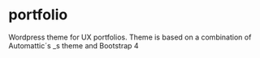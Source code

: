 # portfolio
Wordpress theme for UX portfolios. Theme is based on a combination of Automattic´s _s theme and Bootstrap 4
